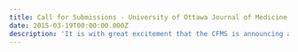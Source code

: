 ```yaml
---
title: Call for Submissions - University of Ottawa Journal of Medicine
date: 2015-03-19T00:00:00.000Z
description: 'It is with great excitement that the CFMS is announcing a new partnership with the Canadian Medical Hall of Fame. The Canadian Medical Hall of Fame (CMHF) is a national registered charity located in London, Ontario that recognizes and celebrates Canadian heroes, whose work has advanced health in Canada and around the world.'
---
```

